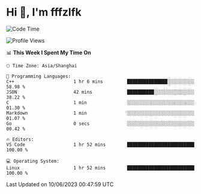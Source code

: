 # Hi 👋, I'm fffzlfk

<!--START_SECTION:waka-->
![Code Time](http://img.shields.io/badge/Code%20Time-225%20hrs%2025%20mins-blue)

![Profile Views](http://img.shields.io/badge/Profile%20Views-0-blue)

📊 **This Week I Spent My Time On** 

```text
🕑︎ Time Zone: Asia/Shanghai

💬 Programming Languages: 
C++                      1 hr 6 mins         ███████████████░░░░░░░░░░   58.98 % 
JSON                     42 mins             ██████████░░░░░░░░░░░░░░░   38.22 % 
C                        1 min               ░░░░░░░░░░░░░░░░░░░░░░░░░   01.30 % 
Markdown                 1 min               ░░░░░░░░░░░░░░░░░░░░░░░░░   01.07 % 
Go                       0 secs              ░░░░░░░░░░░░░░░░░░░░░░░░░   00.42 % 

🔥 Editors: 
VS Code                  1 hr 52 mins        █████████████████████████   100.00 % 

💻 Operating System: 
Linux                    1 hr 52 mins        █████████████████████████   100.00 % 
```


 Last Updated on 10/06/2023 00:47:59 UTC
<!--END_SECTION:waka-->
